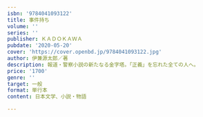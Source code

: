 ```yaml
---
isbn: '9784041093122'
title: 事件持ち
volume: ''
series: ''
publisher: ＫＡＤＯＫＡＷＡ
pubdate: '2020-05-20'
cover: 'https://cover.openbd.jp/9784041093122.jpg'
author: 伊兼源太郎／著
description: 報道・警察小説の新たなる金字塔。「正義」を忘れた全ての人へ。
price: '1700'
genre: ''
target: 一般
format: 単行本
content: 日本文学、小説・物語

---
```


